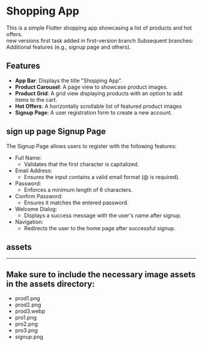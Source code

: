 # Shopping App
This is a simple Flutter shopping app showcasing a list of products and hot offers.  
new versions first task added in first-version branch
Subsequent branches: Additional features (e.g., signup page and others).


## Features  

- **App Bar**: Displays the title "Shopping App".  
- **Product Carousel**: A page view to showcase product images.  
- **Product Grid**: A grid view displaying products with an option to add items to the cart.  
- **Hot Offers**: A horizontally scrollable list of featured product images
- **Signup Page**: A user registration form to create a new account.


## sign up page Signup Page
The Signup Page allows users to register with the following features:

* Full Name:
    - Validates that the first character is capitalized.
* Email Address:
    - Ensures the input contains a valid email format (@ is required).
* Password:
    - Enforces a minimum length of 6 characters.
* Confirm Password:
    - Ensures it matches the entered password.
* Welcome Dialog:
    - Displays a success message with the user's name after signup.
* Navigation:
    - Redirects the user to the home page after successful signup.

## assets 
--- 
Make sure to include the necessary image assets in the assets directory:
---
- prod1.png
- prod2.png
- prod3.webp
- pro1.png
- pro2.png
- pro3.png
- signup.png